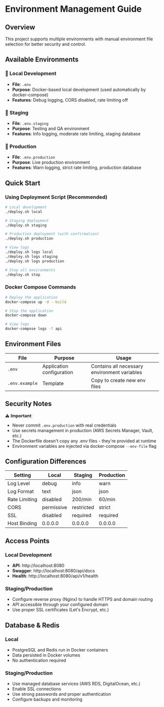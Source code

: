 # Environment Management Guide

## Overview

This project supports multiple environments with manual environment file selection for better security and control.

## Available Environments

### 🔧 Local Development

- **File**: `.env`
- **Purpose**: Docker-based local development (used automatically by docker-compose)
- **Features**: Debug logging, CORS disabled, rate limiting off

### 🧪 Staging

- **File**: `.env.staging`
- **Purpose**: Testing and QA environment
- **Features**: Info logging, moderate rate limiting, staging database

### 🚀 Production

- **File**: `.env.production`
- **Purpose**: Live production environment
- **Features**: Warn logging, strict rate limiting, production database

## Quick Start

### Using Deployment Script (Recommended)

```bash
# Local development
./deploy.sh local

# Staging deployment
./deploy.sh staging

# Production deployment (with confirmation)
./deploy.sh production

# View logs
./deploy.sh logs local
./deploy.sh logs staging
./deploy.sh logs production

# Stop all environments
./deploy.sh stop
```

### Docker Compose Commands

```bash
# Deploy the application
docker-compose up -d --build

# Stop the application
docker-compose down

# View logs
docker-compose logs -f api
```

## Environment Files

| File           | Purpose                   | Usage                                        |
| -------------- | ------------------------- | -------------------------------------------- |
| `.env`         | Application configuration | Contains all necessary environment variables |
| `.env.example` | Template                  | Copy to create new env files                 |

## Security Notes

⚠️ **Important**:

- Never commit `.env.production` with real credentials
- Use secrets management in production (AWS Secrets Manager, Vault, etc.)
- The Dockerfile doesn't copy any .env files - they're provided at runtime
- Environment variables are injected via docker-compose `--env-file` flag

## Configuration Differences

| Setting       | Local      | Staging    | Production |
| ------------- | ---------- | ---------- | ---------- |
| Log Level     | debug      | info       | warn       |
| Log Format    | text       | json       | json       |
| Rate Limiting | disabled   | 200/min    | 60/min     |
| CORS          | permissive | restricted | strict     |
| SSL           | disabled   | required   | required   |
| Host Binding  | 0.0.0.0    | 0.0.0.0    | 0.0.0.0    |

## Access Points

### Local Development

- **API**: http://localhost:8080
- **Swagger**: http://localhost:8080/api/docs
- **Health**: http://localhost:8080/api/v1/health

### Staging/Production

- Configure reverse proxy (Nginx) to handle HTTPS and domain routing
- API accessible through your configured domain
- Use proper SSL certificates (Let's Encrypt, etc.)

## Database & Redis

### Local

- PostgreSQL and Redis run in Docker containers
- Data persisted in Docker volumes
- No authentication required

### Staging/Production

- Use managed database services (AWS RDS, DigitalOcean, etc.)
- Enable SSL connections
- Use strong passwords and proper authentication
- Configure backups and monitoring

```

```
